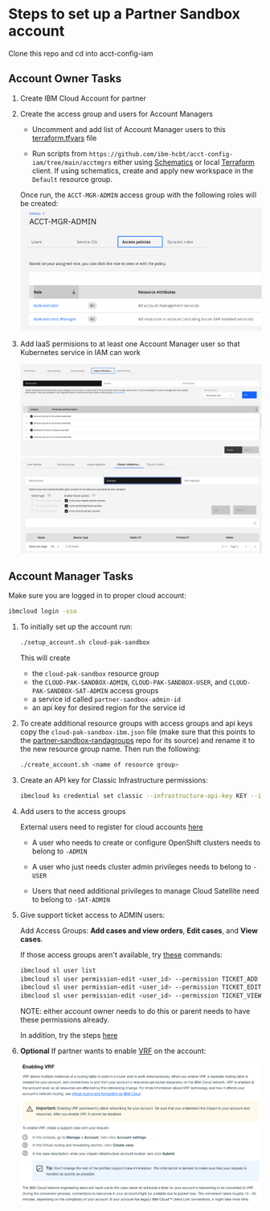 # Steps to set up a Partner Sandbox account

Clone this repo and cd into acct-config-iam

## Account Owner Tasks

1. Create IBM Cloud Account for partner

2. Create the access group and users for Account Managers

    - Uncomment and add list of Account Manager users to this [terraform.tfvars](./acctmgrs/acctmgrgroup/terraform.tfvars) file
    
    - Run scripts from `https://github.com/ibm-hcbt/acct-config-iam/tree/main/acctmgrs` either using [Schematics](./README.md#run-from-a-schematics-workspace) or local [Terraform](./README.md#run-from-local-terraform-client) client. If using schematics, create and apply new workspace in the `Default` resource group.

    Once run, the `ACCT-MGR-ADMIN` access group with the following roles will be created:
    ![acct_mgr](./images/accountmgr_roles.png)

3. Add IaaS permisions to at least one Account Manager user so that Kubernetes service in IAM can work

    ![classic-infra-settings](./images/classic-infra-settings.png)
    ![classic-devices-settings](./images/classic-devices-settings.png)

## Account Manager Tasks

Make sure you are logged in to proper cloud account:

```bash
ibmcloud login -sso
```

1. To initially set up the account run:

   ```bash
   ./setup_account.sh cloud-pak-sandbox
   ```

   This will create
   - the `cloud-pak-sandbox` resource group
   - the `CLOUD-PAK-SANDBOX-ADMIN`, `CLOUD-PAK-SANDBOX-USER`, and `CLOUD-PAK-SANDBOX-SAT-ADMIN` access groups
   - a service id called `partner-sandbox-admin-id`
   - an api key for desired region for the service id

2. To create additional resource groups with access groups and api keys copy the `cloud-pak-sandbox-ibm.json` file (make sure that this points to the [partner-sandbox-randagroups](https://github.com/ibm-hcbt/acct-config-iam/tree/main/examples/partner-sandbox-randagroups) repo for its source) and rename it to the new resource group name.  Then run the following:

   ```bash
   ./create_account.sh <name of resource group>
   ```

3. Create an API key for Classic Infrastructure permissions:

   ```bash
   ibmcloud ks credential set classic --infrastructure-api-key KEY --infrastructure-username USERNAME --region REGION
   ```

4. Add users to the access groups

   External users need to register for cloud accounts [here](https://cloud.ibm.com/registration)

    - A user who needs to create or configure OpenShift clusters needs to belong to `-ADMIN`

    - A user who just needs cluster admin privileges needs to belong to `-USER`

    - Users that need additional privileges to manage Cloud Satellite need to belong to `-SAT-ADMIN`

5. Give support ticket access to ADMIN users:

    Add Access Groups: **Add cases and view orders**, **Edit cases**, and **View cases**.

    If those access groups aren't available, try [these](https://cloud.ibm.com/docs/containers?topic=containers-access_reference#infra) commands:

    ```bash
    ibmcloud sl user list
    ibmcloud sl user permission-edit <user_id> --permission TICKET_ADD --enable true
    ibmcloud sl user permission-edit <user_id> --permission TICKET_EDIT --enable true
    ibmcloud sl user permission-edit <user_id> --permission TICKET_VIEW --enable true
    ```

    NOTE: either account owner needs to do this or parent needs to have these permissions already.

    In addition, try the steps [here](https://cloud.ibm.com/docs/openshift?topic=openshift-cs_troubleshoot_clusters#cs_totp)

6. **Optional** If partner wants to enable [VRF](https://cloud.ibm.com/docs/account?topic=account-vrf-service-endpoint) on the account:

    ![enable-vrf](./images/enable-vrf.png)
